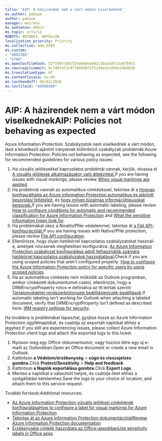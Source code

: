 ```yaml
---
title: 'AIP: A házirendek nem a várt módon viselkednek'
ms.author: pebaum
author: pebaum
manager: mnirkhe
ms.audience: Admin
ms.topic: article
ROBOTS: NOINDEX, NOFOLLOW
localization_priority: Priority
ms.collection: Adm_O365
ms.custom:
- "9002266"
- "4780"
ms.openlocfilehash: 527556fcb02525eb88ea992c38a2ddfcba6f9453
ms.sourcegitcommit: bc7d6f4f3c9f7060d073f5130e1ec856e248d020
ms.translationtype: HT
ms.contentlocale: hu-HU
ms.lasthandoff: 06/02/2020
ms.locfileid: "44506560"
---
```

# <a name="aip-policies-not-behaving-as-expected"></a><span data-ttu-id="6fc54-102">AIP: A házirendek nem a várt módon viselkednek</span><span class="sxs-lookup"><span data-stu-id="6fc54-102">AIP: Policies not behaving as expected</span></span>

<span data-ttu-id="6fc54-103">Azure Information Protection: Szabályzatok nem viselkednek a várt módon, lásd a következő ajánlott irányelvek különböző szabályzati problémák:</span><span class="sxs-lookup"><span data-stu-id="6fc54-103">Azure Information Protection: Policies not behaving as expected, see the following for recommended guidelines for various policy issues:</span></span>

1. <span data-ttu-id="6fc54-104">Ha vizuális jelölésekkel kapcsolatos problémái vannak, kérjük, olvassa el [A vizuális jelölések alkalmazásakor való áttekintést.](https://docs.microsoft.com/azure/information-protection/configure-policy-markings#when-visual-markings-are-applied)</span><span class="sxs-lookup"><span data-stu-id="6fc54-104">If you are having issues with visual markings, please review [When visual markings are applied](https://docs.microsoft.com/azure/information-protection/configure-policy-markings#when-visual-markings-are-applied).</span></span>
2. <span data-ttu-id="6fc54-105">Ha problémái vannak az automatikus címkézéssel, tekintse át a [Hogyan konfigurálhatja az Azure Information Protection automatikus és ajánlott besorolási feltételeit,](https://docs.microsoft.com/azure/information-protection/configure-policy-classification) és [hogy milyen bizalmas információtípusokat keresnek.](https://docs.microsoft.com/microsoft-365/compliance/sensitive-information-type-entity-definitions)</span><span class="sxs-lookup"><span data-stu-id="6fc54-105">If you are having issues with automatic labeling, please review [How to configure conditions for automatic and recommended classification for Azure Information Protection](https://docs.microsoft.com/azure/information-protection/configure-policy-classification) and [What the sensitive information types look for](https://docs.microsoft.com/microsoft-365/compliance/sensitive-information-type-entity-definitions).</span></span>
3. <span data-ttu-id="6fc54-106">Ha problémákat okoz a Ninatív/Pfile-védelemmel, tekintse át [a Fájl API-konfigurációját.](https://docs.microsoft.com/azure/information-protection/develop/file-api-configuration)</span><span class="sxs-lookup"><span data-stu-id="6fc54-106">If you are having issues with Native/Pfile protection, please review [File API configuration](https://docs.microsoft.com/azure/information-protection/develop/file-api-configuration).</span></span>
4. <span data-ttu-id="6fc54-107">Ellenőrizze, hogy olyan hatókörrel kapcsolatos szabályzatokat használ-e, amelyek nincsenek megfelelően konfigurálva: [Az Azure Information Protection szabályzat konfigurálása adott felhasználók számára hatókörrel kapcsolatos szabályzatok használatával.](https://docs.microsoft.com/azure/information-protection/configure-policy-scope)</span><span class="sxs-lookup"><span data-stu-id="6fc54-107">Check if you are using scoped policies that aren't configured properly: [How to configure the Azure Information Protection policy for specific users by using scoped policies](https://docs.microsoft.com/azure/information-protection/configure-policy-scope).</span></span>
5. <span data-ttu-id="6fc54-108">Ha az automatikus címkézés nem működik az Outlook programban, amikor címkézett dokumentumot csatol, ellenőrizze, hogy a DRMEncryptProperty nincs-e definiálva az itt leírtak szerint: [Tartalomvédelmi rendszerbiztonsági beállításjegyzék-beállítások](https://docs.microsoft.com/deployoffice/security/protect-sensitive-messages-and-documents-by-using-irm-in-office#office-2016-irm-registry-key-options).</span><span class="sxs-lookup"><span data-stu-id="6fc54-108">If automatic labeling isn't working for Outlook when attaching a labeled document, verify that DRMEncryptProperty isn't defined as described here: [IRM registry settings for security](https://docs.microsoft.com/deployoffice/security/protect-sensitive-messages-and-documents-by-using-irm-in-office#office-2016-irm-registry-key-options).</span></span>

<span data-ttu-id="6fc54-109">Ha továbbra is problémákat tapasztal, gyűjtse össze az Azure Information Protection ügyfélnaplókat, és csatolja az exportált naplókat ehhez a jegyhez.</span><span class="sxs-lookup"><span data-stu-id="6fc54-109">If you still are experiencing issues, please collect Azure Information Protection client logs and attach the exported logs to this ticket.</span></span>

1. <span data-ttu-id="6fc54-110">Nyisson meg egy Office-dokumentumot, vagy hozzon létre egy új e-mailt az Outlookban.</span><span class="sxs-lookup"><span data-stu-id="6fc54-110">Open an Office document or create a new email in Outlook.</span></span>
2. <span data-ttu-id="6fc54-111">Kattintson **a Védelem/érzékenység**  >  **súgó és visszajelzés gombra.**</span><span class="sxs-lookup"><span data-stu-id="6fc54-111">Click **Protect/Sensitivity** > **Help and feedback**.</span></span>
3. <span data-ttu-id="6fc54-112">Kattintson **a Naplók exportálása gombra.**</span><span class="sxs-lookup"><span data-stu-id="6fc54-112">Click **Export Logs**.</span></span>
4. <span data-ttu-id="6fc54-113">Mentse a naplókat a választott helyre, és csatolja őket ehhez a szolgáltatási kérelemhez.</span><span class="sxs-lookup"><span data-stu-id="6fc54-113">Save the logs to your choice of location, and attach them to this service request.</span></span>

<span data-ttu-id="6fc54-114">További források:</span><span class="sxs-lookup"><span data-stu-id="6fc54-114">Additional resources:</span></span>

- [<span data-ttu-id="6fc54-115">Az Azure Information Protection vizuális jelölései címkéjének konfigurálása</span><span class="sxs-lookup"><span data-stu-id="6fc54-115">How to configure a label for visual markings for Azure Information Protection</span></span>](https://docs.microsoft.com/azure/information-protection/configure-policy-markings)
- [<span data-ttu-id="6fc54-116">Tekintse át az Azure Information Protection dokumentációját</span><span class="sxs-lookup"><span data-stu-id="6fc54-116">Review Azure Information Protection documentation</span></span>](https://docs.microsoft.com/azure/information-protection/what-is-information-protection)
- [<span data-ttu-id="6fc54-117">Érzékenységi címkék használata az Office-appokban</span><span class="sxs-lookup"><span data-stu-id="6fc54-117">Use sensitivity labels in Office apps</span></span>](https://docs.microsoft.com/microsoft-365/compliance/sensitivity-labels-office-apps)

